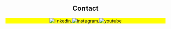 <h2 align="center">Contact</h2>

<p align="center" style="background:yellow">
<a href="https://linkedin.com/in/lucaslricci" target="_blank">
  <img align="center" src="https://img.shields.io/badge/-lucasricci-05122A?style=flat&logo=linkedin" alt="linkedin"/>
</a>
<a href="https://instagram.com/lucaslricci" target="_blank">
 <img align="center" src="https://img.shields.io/badge/-lucasricci-05122A?style=flat&logo=instagram" alt="instagram"/>
</a>
<a href="https://youtube.com/@lucasricci" target="_blank">
 <img align="center" src="https://img.shields.io/badge/-lucasricci-05122A?style=flat&logo=youtube" alt="youtube"/>
</a>
</p>
